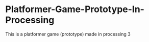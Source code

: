 # Platformer-Game-Prototype-In-Processing
This is a platformer game (prototype) made in processing 3
